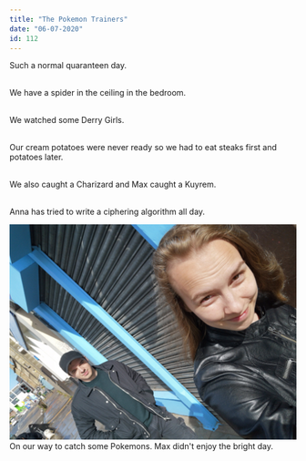 ```yaml
---
title: "The Pokemon Trainers"
date: "06-07-2020"
id: 112
---
```

Such a normal quaranteen day. <br><br>

We have a spider in the ceiling in the bedroom.<br><br>

We watched some Derry Girls.<br><br>

Our cream potatoes were never ready so we had to eat steaks first and potatoes later.<br><br>

We also caught a Charizard and Max caught a Kuyrem.<br><br>

Anna has tried to write a ciphering algorithm all day.

![On our daily Pokemon walk](../images/July/7.jpg)
On our way to catch some Pokemons. Max didn't enjoy the bright day.